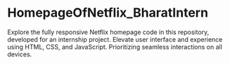 # HomepageOfNetflix_BharatIntern
Explore the fully responsive Netflix homepage code in this repository, developed for an internship project. Elevate user interface and experience using HTML, CSS, and JavaScript. Prioritizing seamless interactions on all devices.
